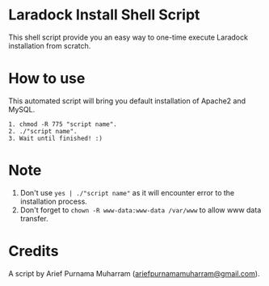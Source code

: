 # Laradock Install Shell Script
This shell script provide you an easy way to one-time execute Laradock installation from scratch.

# How to use
This automated script will bring you default installation of Apache2 and MySQL.
```
1. chmod -R 775 "script name".
2. ./"script name".
3. Wait until finished! :)
```

# Note
1. Don't use `yes | ./"script name"` as it will encounter error to the installation process.
2. Don't forget to `chown -R www-data:www-data /var/www` to allow www data transfer.

# Credits
A script by Arief Purnama Muharram (ariefpurnamamuharram@gmail.com).
